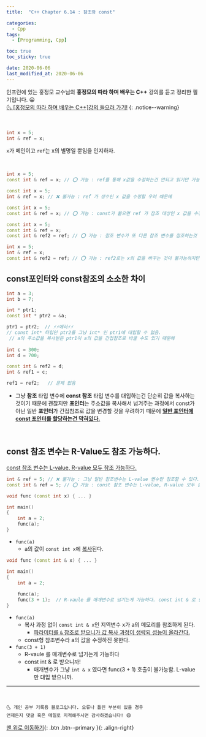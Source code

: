 ```yaml
---
title:  "C++ Chapter 6.14 : 참조와 const" 

categories:
  - Cpp
tags:
  - [Programming, Cpp]

toc: true
toc_sticky: true

date: 2020-06-06
last_modified_at: 2020-06-06
---
```


인프런에 있는 홍정모 교수님의 **홍정모의 따라 하며 배우는 C++** 강의를 듣고 정리한 필기입니다. 😀    
[🌜 [홍정모의 따라 하며 배우는 C++]강의 들으러 가기!](https://www.inflearn.com/course/following-c-plus)
{: .notice--warning}

<br>

```cpp
int x = 5;
int & ref = x;
```
`x`가 메인이고 `ref`는 x의 별명일 뿐임을 인지하자.

<br>

```cpp
int x = 5;
const int & ref = x; // ⭕ 가능 : ref를 통해 x값을 수정하는건 안되고 읽기만 가능

const int x = 5;
int & ref = x; // ❌ 불가능 : ref 가 상수인 x 값을 수정할 우려 때문에

const int x = 5;
const int & ref = x; // ⭕ 가능 : const가 붙으면 ref 가 참조 대상인 x 값을 수정 못하니까 우려가 사라지므로.

const int x = 5;
const int & ref = x;
const int & ref2 = ref; // ⭕ 가능 : 참조 변수가 또 다른 참조 변수를 참조하는것 가능. x의 별명은 ref, ref2 2개가 된다.

int x = 5;
int & ref = x;
const int & ref2 = ref; // ⭕ 가능 : ref2로는 x의 값을 바꾸는 것이 불가능하지만 ref로는 x의 값을 바꿀 수 있다.

```

## const포인터와 const참조의 소소한 차이

```cpp
int a = 3;
int b = 7;

int * ptr1;
const int * ptr2 = &a;

ptr1 = ptr2;  // ⚡⚡에러⚡⚡ 
// const int* 타입인 ptr2를 그냥 int* 인 ptr1에 대입할 수 없음.
 // a의 주소값을 복사받은 ptr1이 a의 값을 간접참조로 바꿀 수도 있기 때문에
        
int c = 300;
int d = 700;

const int & ref2 = d;
int & ref1 = c;

ref1 = ref2;   // 문제 없음
```
- 그냥 **참조** 타입 변수에 **const 참조** 타입 변수를 대입하는건 단순히 값을 복사하는 것이기 때문에 괜찮지만 **포인터**는 주소값을 복사해서 넘겨주는 과정에서 const가 아닌 일반 **포인터**가 간접참조로 값을 변경할 것을 우려하기 때문에 **<u>일반 포인터에 const 포인터를 할당하는건 막혀있다.</u>**

<br>

## const 참조 변수는 R-Value도 참조 가능하다.
<u>const 참조 변수는 L-value, R-value 모두 참조 가능하다.</u>

```cpp
int & ref = 5; // ❌ 불가능 : 그냥 일반 참조변수는 L-value 변수만 참조할 수 있다.
const int & ref = 5; // ⭕ 가능 : const 참조 변수는 L-value, R-value 모두 참조 가능하다.
```

```cpp
void func (const int x) { ... } 

int main()
{
    int a = 2;
    func(a);
}
```
- `func(a)` 
  - a의 값이 `const int x`에 <u>복사</u>된다.

```cpp
void func (const int & x) { ... }

int main()
{
    int a = 2;
    
    func(a); 
    func(3 + 1);  // R-vaule 를 매개변수로 넘기는게 가능하다. const int & 로 받으니까!
}
```
- `func(a)` 
  - 복사 과정 없이 `const int & x`인 지역변수 x가 a의 메모리를 참조하게 된다. 
    - <u>파라미터를 `&` 참조로 받으니가 값 복사 과정이 생략되 성능이 올라간다.</u>
  - const형 참조변수라 a의 값을 수정하진 못한다.
- `func(3 + 1)`
  - R-vaule 를 매개변수로 넘기는게 가능하다
  - const int & 로 받으니까!
    - 매개변수가 그냥 `int & x` 였다면 func(3 + 1) 호출이 불가능함. L-value만 대입 받으니까.

***
<br>

    🌜 개인 공부 기록용 블로그입니다. 오류나 틀린 부분이 있을 경우 
    언제든지 댓글 혹은 메일로 지적해주시면 감사하겠습니다! 😄

[맨 위로 이동하기](#){: .btn .btn--primary }{: .align-right}